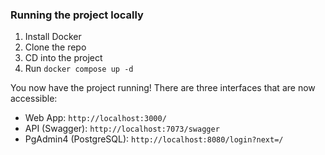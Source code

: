### Running the project locally
1. Install Docker
2. Clone the repo
3. CD into the project
4. Run `docker compose up -d`

You now have the project running! There are three interfaces that are now accessible:

- Web App: `http://localhost:3000/`
- API (Swagger): `http://localhost:7073/swagger`
- PgAdmin4 (PostgreSQL): `http://localhost:8080/login?next=/`